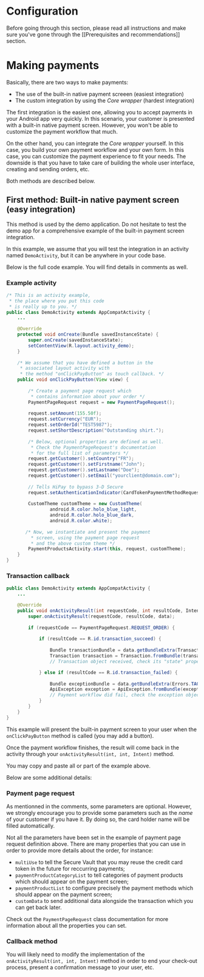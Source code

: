 # Configuration

Before going through this section, please read all instructions and make sure you've gone through the [[Prerequisites and recommendations]] section. 

# Making payments

Basically, there are two ways to make payments:

- The use of the built-in native payment screeen (easiest integration)
- The custom integration by using the *Core wrapper* (hardest integration)

The first integration is the easiest one, allowing you to accept payments in your Android app very quickly. In this scenario, your customer is presented with a built-in native payment screen. However, you won't be able to customize the payment workflow that much.

On the other hand, you can integrate the *Core wrapper* yourself. In this case, you build your own payment workflow and your own form. In this case, you can customize the payment experience to fit your needs. The downside is that you have to take care of building the whole user interface, creating and sending orders, etc.

Both methods are described below.

## First method: Built-in native payment screen (easy integration)

This method is used by the demo application. Do not hesitate to test the demo app for a comprehensive example of the built-in payment screen integration.

In this example, we assume that you will test the integration in an activity named `DemoActivity`, but it can be anywhere in your code base. 

Below is the full code example. You will find details in comments as well.

### Example activity

```Java
/* This is an activity example,
 * the place where you put this code
 * is really up to you. */
public class DemoActivity extends AppCompatActivity {
	...

    @Override
    protected void onCreate(Bundle savedInstanceState) {
        super.onCreate(savedInstanceState);
        setContentView(R.layout.activity_demo);
    }
    
    /* We assume that you have defined a button in the
     * associated layout activity with
     * the method "onClickPayButton" as touch callback. */
    public void onClickPayButton(View view) {
    
    	/* Create a payment page request which
    	 * contains information about your order */
    	PaymentPageRequest request = new PaymentPageRequest();
    	
    	request.setAmount(155.50f);
    	request.setCurrency("EUR");
    	request.setOrderId("TEST5987");
    	request.setShortDescription("Outstanding shirt.");
    	
    	/* Below, optional properties are defined as well.
    	 * Check the PaymentPageRequest's documentation
    	 * for the full list of parameters */
    	request.getCustomer().setCountry("FR");
    	request.getCustomer().setFirstname("John");
    	request.getCustomer().setLastname("Doe");
    	request.getCustomer().setEmail("yourclient@domain.com");
    	
    	// Tells HiPay to bypass 3-D Secure
    	request.setAuthenticationIndicator(CardTokenPaymentMethodRequest.AuthenticationIndicator.Bypass);
    	
    	CustomTheme customTheme = new CustomTheme(
                android.R.color.holo_blue_light,
                android.R.color.holo_blue_dark,
                android.R.color.white);
                
       /* Now, we instantiate and present the payment
    	 * screen, using the payment page request 
    	 * and the above custom theme */
    	PaymentProductsActivity.start(this, request, customTheme);
    }
}
```

### Transaction callback

```Java
public class DemoActivity extends AppCompatActivity {
	...

	@Override
	public void onActivityResult(int requestCode, int resultCode, Intent data) {
		super.onActivityResult(requestCode, resultCode, data);
	
		if (requestCode == PaymentPageRequest.REQUEST_ORDER) {
		
			if (resultCode == R.id.transaction_succeed) {
			
				Bundle transactionBundle = data.getBundleExtra(Transaction.TAG);
				Transaction transaction = Transaction.fromBundle(transactionBundle);
				// Transaction object received, check its "state" property to know if the transaction was completed

			} else if (resultCode == R.id.transaction_failed) {
			
				Bundle exceptionBundle = data.getBundleExtra(Errors.TAG);
				ApiException exception = ApiException.fromBundle(exceptionBundle);
				// Payment workflow did fail, check the exception object for more info
			}
		}
	}
}
```

This example will present the built-in payment screen to your user when the `onClickPayButton` method is called (you may add a button).

Once the payment workflow finishes, the result will come back in the activity through your `onActivityResult(int, int, Intent)` method.

You may copy and paste all or part of the example above.

Below are some additional details:

### Payment page request

As mentionned in the comments, some parameters are optional. However, we strongly encourage you to provide some parameters such as the *name* of your customer if you have it. By doing so, the card holder name will be filled automatically.

Not all the parameters have been set in the example of payment page request definition above. There are many properties that you can use in order to provide more details about the order, for instance: 

- `multiUse` to tell the Secure Vault that you may reuse the credit card token in the future for reccurring payments; 
- `paymentProductCategoryList` to tell categories of payment products which should appear on the payment screen; 
- `paymentProductList` to configure precisely the payment methods which should appear on the payment screen;
- `customData` to send additional data alongside the transaction which you can get back later.

Check out the `PaymentPageRequest` class documentation for more information about all the properties you can set.

### Callback method

You will likely need to modify the implementation of the `onActivityResult(int, int, Intent)` method in order to end your check-out process, present a confirmation message to your user, etc.
